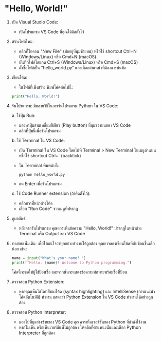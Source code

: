 # "Hello, World!"

1. เปิด Visual Studio Code:
   - เปิดโปรแกรม VS Code ที่คุณได้ติดตั้งไว้

2. สร้างไฟล์ใหม่:
   - คลิกที่ไอคอน "New File" (มักอยู่ที่มุมซ้ายบน) หรือใช้ shortcut Ctrl+N (Windows/Linux) หรือ Cmd+N (macOS)
   - บันทึกไฟล์โดยกด Ctrl+S (Windows/Linux) หรือ Cmd+S (macOS)
   - ตั้งชื่อไฟล์เป็น "hello_world.py" และเลือกตำแหน่งที่ต้องการบันทึก

3. เขียนโค้ด:
   - ในไฟล์ที่เพิ่งสร้าง พิมพ์โค้ดต่อไปนี้:

   ```python
   print("Hello, World!")
   ```

4. รันโปรแกรม:
   มีหลายวิธีในการรันโปรแกรม Python ใน VS Code:

   a. ใช้ปุ่ม Run:
      - มองหาปุ่มสามเหลี่ยมสีเขียว (Play button) ที่มุมขวาบนของ VS Code
      - คลิกที่ปุ่มนี้เพื่อรันโปรแกรม

   b. ใช้ Terminal ใน VS Code:
      - เปิด Terminal ใน VS Code โดยไปที่ Terminal > New Terminal ในเมนูด้านบน หรือใช้ shortcut Ctrl+` (backtick)
      - ใน Terminal พิมพ์คำสั่ง:

        ```
        python hello_world.py
        ```

      - กด Enter เพื่อรันโปรแกรม

   c. ใช้ Code Runner extension (ถ้าติดตั้งไว้):
      - คลิกขวาที่หน้าต่างโค้ด
      - เลือก "Run Code" จากเมนูที่ปรากฏ

5. ดูผลลัพธ์:
   - หลังจากรันโปรแกรม คุณควรเห็นข้อความ "Hello, World!" ปรากฏในหน้าต่าง Terminal หรือ Output ของ VS Code

6. ทดสอบเพิ่มเติม:
   เพื่อให้แน่ใจว่าทุกอย่างทำงานได้ถูกต้อง คุณอาจลองเขียนโค้ดที่ซับซ้อนขึ้นเล็กน้อย เช่น:

   ```python
   name = input("What's your name? ")
   print(f"Hello, {name}! Welcome to Python programming.")
   ```

   โค้ดนี้จะขอให้ผู้ใช้ป้อนชื่อ และจากนั้นจะแสดงข้อความทักทายพร้อมชื่อที่ป้อน

7. ตรวจสอบ Python Extension:
   - หากคุณเห็นไฮไลท์สีของโค้ด (syntax highlighting) และ IntelliSense (การแนะนำโค้ดอัตโนมัติ) ทำงาน แสดงว่า Python Extension ใน VS Code ทำงานได้อย่างถูกต้อง

8. ตรวจสอบ Python Interpreter:
   - มองไปที่มุมล่างซ้ายของ VS Code คุณควรเห็นเวอร์ชันของ Python ที่กำลังใช้งาน
   - หากไม่เห็น หรือเห็นเวอร์ชันที่ไม่ถูกต้อง ให้คลิกที่ตำแหน่งนั้นและเลือก Python Interpreter ที่ถูกต้อง
